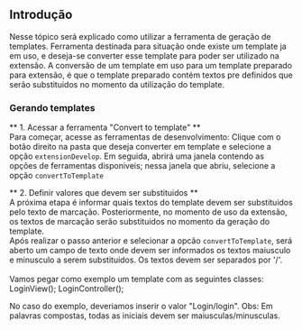 

## Introdução

Nesse tópico será explicado como utilizar a ferramenta de geração de templates. Ferramenta destinada para situação onde existe um template ja em uso, e deseja-se converter esse template para poder ser utilizado na extensão. 
  A conversão de um template em uso para um template preparado para extensão, é que o template preparado contém textos pre definidos que serão substituidos no momento da utilização do template. 


###  Gerando templates

  ** 1. Acessar a ferramenta "Convert to template" ** </br>
  Para começar, acesse as ferramentas de desenvolvimento: Clique com o botão direito na pasta que deseja converter em template e selecione a opção `extensionDevelop`.  Em seguida, abrirá uma janela contendo as opções de ferramentas disponiveis; nessa janela que abriu, selecione a opção `convertToTemplate`
  </br>

** 2. Definir valores que devem ser substituidos ** </br>
  A próxima etapa é informar quais textos do template devem ser substituidos pelo texto de marcação. Posteriormente, no momento de uso da extensão, os textos de marcação serão substituidos no momento da geração do template.  
  Após realizar o passo anterior e selecionar a opcão `convertToTemplate`, será aberto um campo de texto onde devem ser informados os textos maiusculo e minusculo a serem substituidos. Os textos devem ser separados por '/'.  </br> </br>
   Vamos pegar como exemplo um template com as seguintes classes: 
   </br> 
    LoginView(); 
    LoginController(); 
  
  No caso do exemplo, deveriamos inserir o valor "Login/login".  Obs: Em palavras compostas, todas as iniciais devem ser maiusculas/minusculas. 

   

